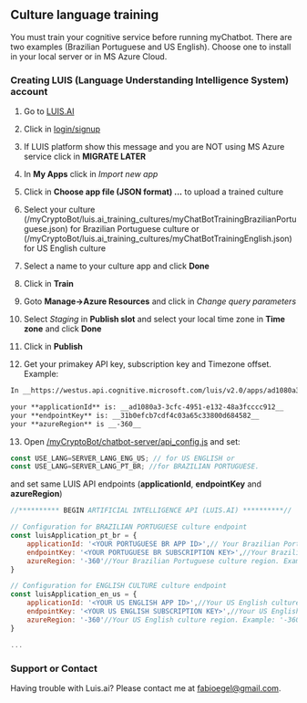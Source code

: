 ## Culture language training

You must train your cognitive service before running myChatbot.
There are two examples (Brazilian Portuguese and US English). Choose one to install in your local server or in MS Azure Cloud.

### Creating LUIS (Language Understanding Intelligence System) account

1. Go to [LUIS.AI](https://www.luis.ai/home)

2. Click in [login/signup](https://www.luis.ai/home)

3. If LUIS platform show this message and you are NOT using MS Azure service click in **MIGRATE LATER**

4. In **My Apps** click in _Import new app_

5. Click in **Choose app file (JSON format) ...** to upload a trained culture

6. Select your culture (<YOUR PATH>/myCryptoBot/luis.ai_training_cultures/myChatBotTrainingBrazilianPortuguese.json) for Brazilian Portuguese culture or (<YOUR PATH>/myCryptoBot/luis.ai_training_cultures/myChatBotTrainingEnglish.json) for US English culture

7. Select a name to your culture app and click **Done**

8. Click in **Train**

9. Goto **Manage->Azure Resources** and click in _Change query parameters_

10. Select _Staging_ in **Publish slot** and select your local time zone in **Time zone** and click **Done**

11. Click in **Publish**

12. Get your primakey API key, subscription key and Timezone offset. Example:

```markdown
In __https://westus.api.cognitive.microsoft.com/luis/v2.0/apps/ad1080a3-3cfc-4951-e132-48a3fcccc912?staging=true&verbose=true&timezoneOffset=-360&subscription-key=31b0efcb7cdf4c03a65c33800d684582&q=__ link:

your **applicationId** is: __ad1080a3-3cfc-4951-e132-48a3fcccc912__
your **endpointKey** is: __31b0efcb7cdf4c03a65c33800d684582__
your **azureRegion** is __-360__

```

13. Open [<YOUR PATH>/myCryptoBot/chatbot-server/api_config.js](/myCryptoBot/chatbot-server/api_config.js) and set:

```javascript
const USE_LANG=SERVER_LANG_ENG_US; // for US ENGLISH or
const USE_LANG=SERVER_LANG_PT_BR; //for BRAZILIAN PORTUGUESE.
```

and set same LUIS API endpoints (**applicationId**, **endpointKey** and **azureRegion**)

```javascript
//********** BEGIN ARTIFICIAL INTELLIGENCE API (LUIS.AI) **********//

// Configuration for BRAZILIAN PORTUGUESE culture endpoint
const luisApplication_pt_br = {
    applicationId: '<YOUR PORTUGUESE BR APP ID>',// Your Brazilian Portuguese culture AppId. Example: 'f220162c-a4f2-475c-804d-4d39b0e1c3ae'
    endpointKey: '<YOUR PORTUGUESE BR SUBSCRIPTION KEY>',//Your Brazilian Portuguese culture subscriptionKey. Example: '21a2efcb7cdfec03f65c33811b682581'
    azureRegion: '-360'//Your Brazilian Portuguese culture region. Example: '-360'
}

// Configuration for ENGLISH CULTURE culture endpoint
const luisApplication_en_us = {
    applicationId: '<YOUR US ENGLISH APP ID>',//Your US English culture appId. Example: 'ad1080a3-3cfc-4951-e132-48a3fcccc912'
    endpointKey: '<YOUR US ENGLISH SUBSCRIPTION KEY>',//Your US English culture subscriptionKey. Example: '31b0efcb7cdf4c03a65c33800d684582'
    azureRegion: '-360'//Your US English culture region. Example: '-360'
}

...

```

### Support or Contact

Having trouble with Luis.ai? Please contact me at [fabioegel@gmail.com](mailto:fabioegel@gmail.com).


